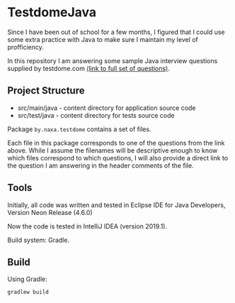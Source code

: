 # TestdomeJava

Since I have been out of school for a few months, I figured that I could use some extra practice with Java to make sure I maintain my level of profficiency. 

In this repository I am answering some sample Java interview questions supplied by testdome.com [(link to full set of questions)](https://www.testdome.com/d/java-interview-questions/4).

## Project Structure

* src/main/java - content directory for application source code
* src/test/java - content directory for tests source code

Package `by.naxa.testdome` contains a set of files.

Each file in this package corresponds to one of the questions from the link above. While I assume the filenames will be descriptive enough to know which files correspond to which questions, I will also provide a direct link to the question I am answering in the header comments of the file. 

## Tools

Initially, all code was written and tested in Eclipse IDE for Java Developers, Version Neon Release (4.6.0)

Now the code is tested in IntelliJ IDEA (version 2019.1).

Build system: Gradle.

## Build

Using Gradle:

```bash
gradlew build
```
